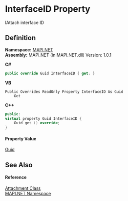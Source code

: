 # InterfaceID Property


IAttach interface ID



## Definition
**Namespace:** <a href="N_MAPI_NET.md">MAPI.NET</a>  
**Assembly:** MAPI.NET (in MAPI.NET.dll) Version: 1.0.1

**C#**
``` C#
public override Guid InterfaceID { get; }
```
**VB**
``` VB
Public Overrides ReadOnly Property InterfaceID As Guid
	Get
```
**C++**
``` C++
public:
virtual property Guid InterfaceID {
	Guid get () override;
}
```



#### Property Value
<a href="https://learn.microsoft.com/dotnet/api/system.guid" target="_blank" rel="noopener noreferrer">Guid</a>

## See Also


#### Reference
<a href="T_MAPI_NET_Attachment.md">Attachment Class</a>  
<a href="N_MAPI_NET.md">MAPI.NET Namespace</a>  
